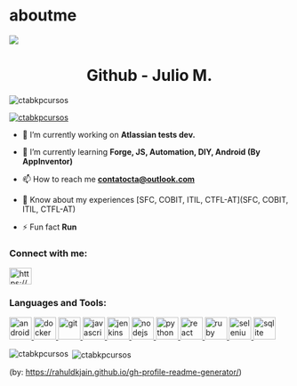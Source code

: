 # aboutme
<img src="https://media-exp1.licdn.com/dms/image/C4D16AQFzHB1shNrIdg/profile-displaybackgroundimage-shrink_350_1400/0?e=1610582400&v=beta&t=Hto7Gfsyr4CeqnTKm6YKkeI9YhTGIWm_F9FH9gV51x4">
<h1 align="center">Github - Julio M.</h1>

<p align="left"> <img src="https://komarev.com/ghpvc/?username=ctabkpcursos&label=Profile%20views&color=0e75b6&style=flat" alt="ctabkpcursos" /> </p>

<p align="left"> <a href="https://github.com/ryo-ma/github-profile-trophy"><img src="https://github-profile-trophy.vercel.app/?username=ctabkpcursos" alt="ctabkpcursos" /></a> </p>

- 🔭 I’m currently working on **Atlassian tests dev.**

- 🌱 I’m currently learning **Forge, JS, Automation, DIY, Android (By AppInventor)**

- 📫 How to reach me **contatocta@outlook.com**

- 📄 Know about my experiences [SFC, COBIT, ITIL, CTFL-AT](SFC, COBIT, ITIL, CTFL-AT)

- ⚡ Fun fact **Run**

<h3 align="left">Connect with me:</h3>
<p align="left">
<a href="https://linkedin.com/in/https://www.linkedin.com/in/jhmjulio/" target="blank"><img align="center" src="https://cdn.jsdelivr.net/npm/simple-icons@3.0.1/icons/linkedin.svg" alt="https://www.linkedin.com/in/jhmjulio/" height="30" width="40" /></a>
</p>

<h3 align="left">Languages and Tools:</h3>
<p align="left"> <a href="https://developer.android.com" target="_blank"> <img src="https://devicons.github.io/devicon/devicon.git/icons/android/android-original-wordmark.svg" alt="android" width="40" height="40"/> </a> <a href="https://www.docker.com/" target="_blank"> <img src="https://devicons.github.io/devicon/devicon.git/icons/docker/docker-original-wordmark.svg" alt="docker" width="40" height="40"/> </a> <a href="https://git-scm.com/" target="_blank"> <img src="https://www.vectorlogo.zone/logos/git-scm/git-scm-icon.svg" alt="git" width="40" height="40"/> </a> <a href="https://developer.mozilla.org/en-US/docs/Web/JavaScript" target="_blank"> <img src="https://devicons.github.io/devicon/devicon.git/icons/javascript/javascript-original.svg" alt="javascript" width="40" height="40"/> </a> <a href="https://www.jenkins.io" target="_blank"> <img src="https://www.vectorlogo.zone/logos/jenkins/jenkins-icon.svg" alt="jenkins" width="40" height="40"/> </a> <a href="https://nodejs.org" target="_blank"> <img src="https://devicons.github.io/devicon/devicon.git/icons/nodejs/nodejs-original-wordmark.svg" alt="nodejs" width="40" height="40"/> </a> <a href="https://www.python.org" target="_blank"> <img src="https://devicons.github.io/devicon/devicon.git/icons/python/python-original.svg" alt="python" width="40" height="40"/> </a> <a href="https://reactjs.org/" target="_blank"> <img src="https://devicons.github.io/devicon/devicon.git/icons/react/react-original-wordmark.svg" alt="react" width="40" height="40"/> </a> <a href="https://www.ruby-lang.org/en/" target="_blank"> <img src="https://devicons.github.io/devicon/devicon.git/icons/ruby/ruby-original-wordmark.svg" alt="ruby" width="40" height="40"/> </a> <a href="https://www.selenium.dev" target="_blank"> <img src="https://raw.githubusercontent.com/detain/svg-logos/780f25886640cef088af994181646db2f6b1a3f8/svg/selenium-logo.svg" alt="selenium" width="40" height="40"/> </a> <a href="https://www.sqlite.org/" target="_blank"> <img src="https://www.vectorlogo.zone/logos/sqlite/sqlite-icon.svg" alt="sqlite" width="40" height="40"/> </a> </p>

<p><img align="left" src="https://github-readme-stats.vercel.app/api/top-langs?username=ctabkpcursos&show_icons=true&locale=en&layout=compact" alt="ctabkpcursos" /></p>

<p>&nbsp;<img align="center" src="https://github-readme-stats.vercel.app/api?username=ctabkpcursos&show_icons=true&locale=en" alt="ctabkpcursos" /></p>

(by: https://rahuldkjain.github.io/gh-profile-readme-generator/)

